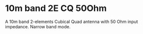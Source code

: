 # 10m band 2E CQ 50Ohm
A 10m band 2-elements Cubical Quad antenna with 50 Ohm input impedance. Narrow band mode.
